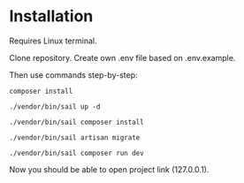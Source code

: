 # Installation

Requires Linux terminal.

Clone repository. Create own .env file based on .env.example.

Then use commands step-by-step:
```
composer install
```
```
./vendor/bin/sail up -d
```
```
./vendor/bin/sail composer install
```
```
./vendor/bin/sail artisan migrate
```
```
./vendor/bin/sail composer run dev
```
Now you should be able to open project link (127.0.0.1).
